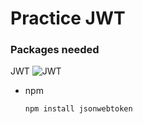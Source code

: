# Practice JWT

### Packages needed
JWT
![JWT](https://img.shields.io/badge/JWT-000000?style=for-the-badge&logo=jsonwebtokens&logoColor=white)
* npm
  ```sh
  npm install jsonwebtoken
  ```
